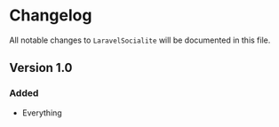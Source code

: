 # Changelog

All notable changes to `LaravelSocialite` will be documented in this file.

## Version 1.0

### Added
- Everything
